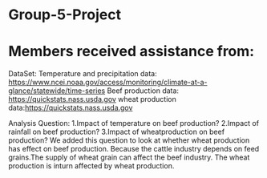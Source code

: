 # Group-5-Project
# Members received assistance from:




DataSet:
Temperature and precipitation data:  https://www.ncei.noaa.gov/access/monitoring/climate-at-a-glance/statewide/time-series
Beef production data:  https://quickstats.nass.usda.gov
wheat production data:https://quickstats.nass.usda.gov


Analysis Question:
1.Impact of temperature on beef production?
2.Impact of rainfall on beef production?
3.Impact of wheatproduction on beef production?
   We added this question to look at whether wheat production has effect on beef production.
   Because the cattle industry depends on feed grains.The supply of wheat grain can affect the beef industry.
   The wheat production is inturn affected by wheat production.
   
 




